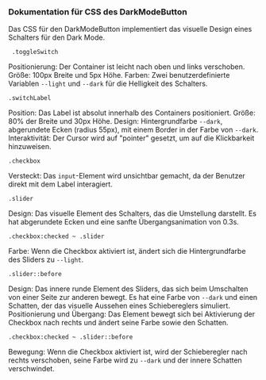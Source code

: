### Dokumentation für CSS des DarkModeButton

Das CSS für den DarkModeButton implementiert das visuelle Design eines Schalters für den Dark Mode.

```
 .toggleSwitch
```
Positionierung: Der Container ist leicht nach oben und links verschoben.
Größe: 100px Breite und 5px Höhe.
Farben: Zwei benutzerdefinierte Variablen `--light` und `--dark` für die Helligkeit des Schalters.

```
.switchLabel
```

Position: Das Label ist absolut innerhalb des Containers positioniert.
Größe: 80% der Breite und 30px Höhe.
Design: Hintergrundfarbe `--dark`, abgerundete Ecken (radius 55px), mit einem Border in der Farbe von `--dark`.
Interaktivität: Der Cursor wird auf "pointer" gesetzt, um auf die Klickbarkeit hinzuweisen.

```
.checkbox
```

Versteckt: Das `input`-Element wird unsichtbar gemacht, da der Benutzer direkt mit dem Label interagiert.

```
.slider
```
Design: Das visuelle Element des Schalters, das die Umstellung darstellt. Es hat abgerundete Ecken und eine sanfte Übergangsanimation von 0.3s.

```
.checkbox:checked ~ .slider
```
Farbe: Wenn die Checkbox aktiviert ist, ändert sich die Hintergrundfarbe des Sliders zu `--light`.

```
.slider::before
```
Design: Das innere runde Element des Sliders, das sich beim Umschalten von einer Seite zur anderen bewegt. Es hat eine Farbe von `--dark` und einen Schatten, der das visuelle Aussehen eines Schiebereglers simuliert.
Positionierung und Übergang: Das Element bewegt sich bei Aktivierung der Checkbox nach rechts und ändert seine Farbe sowie den Schatten.

```
.checkbox:checked ~ .slider::before
```
Bewegung: Wenn die Checkbox aktiviert ist, wird der Schieberegler nach rechts verschoben, seine Farbe wird zu `--dark` und der innere Schatten verschwindet.

